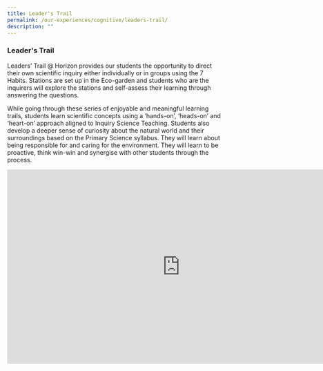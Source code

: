 ```yaml
---
title: Leader's Trail
permalink: /our-experiences/cognitive/leaders-trail/
description: ""
---
```




### **Leader's Trail**
Leaders’ Trail @ Horizon provides our students the opportunity to direct their own scientific inquiry either individually or in groups using the 7 Habits. Stations are set up in the Eco-garden and students who are the inquirers will explore the stations and self-assess their learning through answering the questions.&nbsp;

While going through these series of enjoyable and meaningful learning trails, students learn scientific concepts using a ‘hands-on’, ‘heads-on’ and ‘heart-on’ approach aligned to Inquiry Science Teaching. Students also develop a deeper sense of curiosity about the natural world and their surroundings based on the Primary Science syllabus. They will learn about being responsible for and caring for the environment. They will learn to be proactive, think win-win and synergise with other students through the process.

<iframe allowfullscreen="true" height="450" width="800" frameborder="0" src="https://docs.google.com/presentation/d/e/2PACX-1vS0mmRIcS1p1DcyZyUwS14K4sDbo8fLJjeAzAaF7oMiWhnNj3Kw2Zl3Nbyl07GIFUFy6QWIWE8tFDW8/embed?start=false&amp;loop=false&amp;delayms=3000"></iframe>